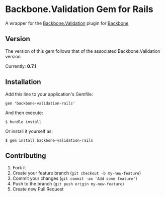 # Backbone.Validation Gem for Rails

A wrapper for the [Backbone.Validation](https://github.com/thedersen/backbone.validation) plugin for [Backbone](https://github.com/documentcloud/backbone/)

## Version
The version of this gem follows that of the associated Backbone.Validation version

Currently: **0.7.1**

## Installation

Add this line to your application's Gemfile:

    gem 'backbone-validation-rails'

And then execute:

    $ bundle install

Or install it yourself as:

    $ gem install backbone-validation-rails

## Contributing

1. Fork it
2. Create your feature branch (`git checkout -b my-new-feature`)
3. Commit your changes (`git commit -am 'Add some feature'`)
4. Push to the branch (`git push origin my-new-feature`)
5. Create new Pull Request
